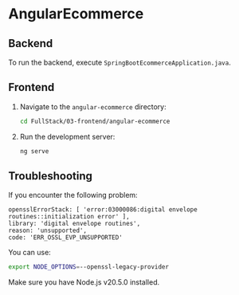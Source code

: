 # AngularEcommerce

## Backend
To run the backend, execute `SpringBootEcommerceApplication.java`.

## Frontend
1. Navigate to the `angular-ecommerce` directory:
   ```bash
   cd FullStack/03-frontend/angular-ecommerce
   ```

2. Run the development server:
   ```bash
   ng serve
   ```

## Troubleshooting
If you encounter the following problem:
```
opensslErrorStack: [ 'error:03000086:digital envelope routines::initialization error' ],
library: 'digital envelope routines',
reason: 'unsupported',
code: 'ERR_OSSL_EVP_UNSUPPORTED'
```
You can use:
```bash
export NODE_OPTIONS=--openssl-legacy-provider
```

Make sure you have Node.js v20.5.0 installed.
```